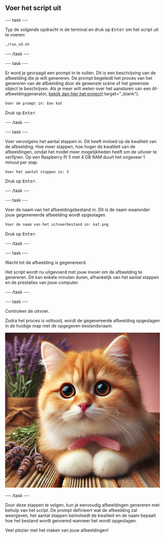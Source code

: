 ## Voer het script uit

\--- task ---

Typ de volgende opdracht in de terminal en druk op <kbd>Enter</kbd> om het script uit te voeren:

```bash
./run_sd.sh
```

\--- /task ---

\--- task ---

Er word je gevraagd een prompt in te vullen. Dit is een beschrijving van de afbeelding die je wilt genereren. De prompt begeleidt het proces van het genereren van de afbeelding door de gewenste scène of het gewenste object te beschrijven. Als je meer wilt weten over het aansturen van een AI-afbeeldinggenerator, [bekijk dan hier het project](https://projects.raspberrypi.org/en/projects/ai-image-prompt/){:target="_blank"}.

```bash
Voer de prompt in: Een kat
```

Druk op <kbd>Enter</kbd>.

\--- /task ---

\--- task ---

Voer vervolgens het aantal stappen in. Dit heeft invloed op de kwaliteit van de afbeelding. Hoe meer stappen, hoe hoger de kwaliteit van de afbeeldingen, omdat het model meer mogelijkheden heeft om de uitvoer te verfijnen. Op een Raspberry Pi 5 met 4 GB RAM duurt het ongeveer 1 minuut per stap.

```bash
Voer het aantal stappen in: 5
```

Druk op <kbd>Enter</kbd>.

\--- /task ---

\--- task ---

Voer de naam van het afbeeldingsbestand in. Dit is de naam waaronder jouw gegenereerde afbeelding wordt opgeslagen.

```bash
Voer de naam van het uitvoerbestand in: kat.png
```

Druk op <kbd>Enter</kbd>.

\--- /task ---

\--- task ---

Wacht tot de afbeelding is gegenereerd.

Het script wordt nu uitgevoerd met jouw invoer om de afbeelding te genereren. Dit kan enkele minuten duren, afhankelijk van het aantal stappen en de prestaties van jouw computer.

\--- /task ---

\--- task ---

Controleer de uitvoer.

Zodra het proces is voltooid, wordt de gegenereerde afbeelding opgeslagen in de huidige map met de opgegeven bestandsnaam.

![Een oranje en wit katje met grote, expressieve ogen en een roze neusje zit op een houten oppervlak. Het katje heeft een roze strik om zijn nek. Op de achtergrond zijn lavendeltakjes en een in jute gewikkelde bos lavendelbloemen te zien, tegen een zachtroze achtergrond.](images/cat.jpg)

\--- /task ---

Door deze stappen te volgen, kun je eenvoudig afbeeldingen genereren met behulp van het script. De prompt definieert wat de afbeelding zal weergeven, het aantal stappen beïnvloedt de kwaliteit en de naam bepaalt hoe het bestand wordt genoemd wanneer het wordt opgeslagen.

Veel plezier met het maken van jouw afbeeldingen!
